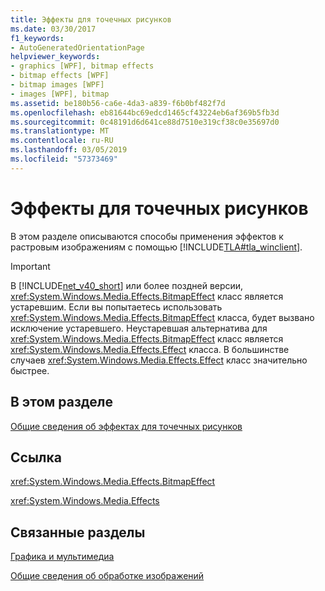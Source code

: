 ```yaml
---
title: Эффекты для точечных рисунков
ms.date: 03/30/2017
f1_keywords:
- AutoGeneratedOrientationPage
helpviewer_keywords:
- graphics [WPF], bitmap effects
- bitmap effects [WPF]
- bitmap images [WPF]
- images [WPF], bitmap
ms.assetid: be180b56-ca6e-4da3-a839-f6b0bf482f7d
ms.openlocfilehash: eb81644bc69edcd1465cf43224eb6af369b5fb3d
ms.sourcegitcommit: 0c48191d6d641ce88d7510e319cf38c0e35697d0
ms.translationtype: MT
ms.contentlocale: ru-RU
ms.lasthandoff: 03/05/2019
ms.locfileid: "57373469"
---
```

# <a name="bitmap-effects"></a>Эффекты для точечных рисунков
В этом разделе описываются способы применения эффектов к растровым изображениям с помощью [!INCLUDE[TLA#tla_winclient](../../../../includes/tlasharptla-winclient-md.md)].  
  
> [!IMPORTANT]
>  В [!INCLUDE[net_v40_short](../../../../includes/net-v40-short-md.md)] или более поздней версии, <xref:System.Windows.Media.Effects.BitmapEffect> класс является устаревшим. Если вы попытаетесь использовать <xref:System.Windows.Media.Effects.BitmapEffect> класса, будет вызвано исключение устаревшего. Неустаревшая альтернатива для <xref:System.Windows.Media.Effects.BitmapEffect> класс является <xref:System.Windows.Media.Effects.Effect> класса. В большинстве случаев <xref:System.Windows.Media.Effects.Effect> класс значительно быстрее.  
  
## <a name="in-this-section"></a>В этом разделе  
 [Общие сведения об эффектах для точечных рисунков](bitmap-effects-overview.md)  
  
## <a name="reference"></a>Ссылка  
 <xref:System.Windows.Media.Effects.BitmapEffect>  
  
 <xref:System.Windows.Media.Effects>  
  
## <a name="related-sections"></a>Связанные разделы  
 [Графика и мультимедиа](index.md)  
  
 [Общие сведения об обработке изображений](imaging-overview.md)
